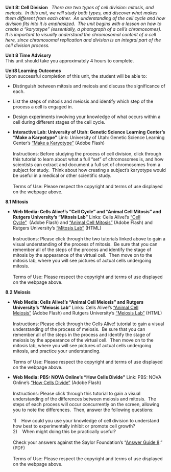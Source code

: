 **Unit 8: Cell Division** <span id="8"></span> 
*There are two types of cell division: mitosis, and meiosis.  In this
unit, we will study both types, and discover what makes them different
from each other.  An understanding of the cell cycle and how division
fits into it is emphasized.  The unit begins with a lesson on how to
create a “karyotype” (essentially, a photograph of a cell’s
chromosomes).  It is important to visually understand the chromosomal
content of a cell here, since chromosomal replication and division is an
integral part of the cell division process.*

**Unit 8 Time Advisory**  
This unit should take you approximately 4 hours to complete.

**Unit8 Learning Outcomes**  
Upon successful completion of this unit, the student will be able to:  
-   Distinguish between mitosis and meiosis and discuss the significance
    of each.
-   List the steps of mitosis and meiosis and identify which step of the
    process a cell is engaged in.
-   Design experiments involving your knowledge of what occurs within a
    cell during different stages of the cell cycle.

-   **Interactive Lab: University of Utah: Genetic Science Learning
    Center’s “Make a Karyotype”**
    Link: University of Utah: Genetic Science Learning Center’s [“Make a
    Karyotype”](http://learn.genetics.utah.edu/content/begin/traits/karyotype/) (Adobe
    Flash)  
        
     Instructions: Before studying the process of cell division, click
    through this tutorial to learn about what a full “set” of
    chromosomes is, and how scientists can extract and document a full
    set of chromosomes from a subject for study.  Think about how
    creating a subject’s karyotype would be useful in a medical or other
    scientific study.  
        
     Terms of Use: Please respect the copyright and terms of use
    displayed on the webpage above.

**8.1 Mitosis** <span id="8.1"></span> 
-   **Web Media: Cells Alive!’s “Cell Cycle” and “Animal Cell Mitosis”
    and Rutgers University’s “Mitosis Lab”**
    Links: Cells Alive!’s [“Cell
    Cycle”](http://www.cellsalive.com/cell_cycle.htm)  (Adobe Flash) and
    [“Animal Cell
    Mitosis”](http://www.cellsalive.com/mitosis.htm) (Adobe Flash) and
    Rutgers University’s [“Mitosis
    Lab”](http://bio.rutgers.edu/~gb101/lab2_mitosis/index2.html)
    (HTML)  
        
     Instructions: Please click through the two tutorials linked above
    to gain a visual understanding of the process of mitosis.  Be sure
    that you can remember all of the steps of the process and identify
    the stage of mitosis by the appearance of the virtual cell.  Then
    move on to the mitosis lab, where you will see pictures of actual
    cells undergoing mitosis.  
        
     Terms of Use: Please respect the copyright and terms of use
    displayed on the webpage above.

**8.2 Meiosis** <span id="8.2"></span> 
-   **Web Media: Cells Alive!’s “Animal Cell Meiosis” and Rutgers
    University’s “Meiosis Lab”**
    Links: Cells Alive!’s [“Animal Cell
    Meiosis”](http://www.cellsalive.com/meiosis.htm) (Adobe Flash) and
    Rutgers University’s [“Meiosis
    Lab”](http://bio.rutgers.edu/~gb101/lab10_meiosis/meiosis_web/index10.html)
    (HTML)  
        
     Instructions: Please click through the Cells Alive! tutorial to
    gain a visual understanding of the process of meiosis.  Be sure that
    you can remember all of the steps in the process and identify the
    stage of meiosis by the appearance of the virtual cell.  Then move
    on to the mitosis lab, where you will see pictures of actual cells
    undergoing mitosis, and practice your understanding.  
        
     Terms of Use: Please respect the copyright and terms of use
    displayed on the webpage above.

-   **Web Media: PBS: NOVA Online’s “How Cells Divide”**
    Link: PBS: NOVA Online’s [“How Cells
    Divide”](http://www.pbs.org/wgbh/nova/baby/divi_flash.html) (Adobe
    Flash)  
        
     Instructions: Please click through this tutorial to gain a visual
    understanding of the differences between meiosis and mitosis.  The
    steps of each process will occur concurrently on the screen,
    allowing you to note the differences.  Then, answer the following
    questions:  
        
     1)    How could you use your knowledge of cell division to
    understand how best to experimentally inhibit or promote cell
    growth?  
     2)    When might doing this be practically useful?  
        
     Check your answers against the Saylor Foundation’s “[Answer Guide
    8](https://resources.saylor.org/wwwresources/archived/site/wp-content/uploads/2011/05/BIO101LAB-AG8-FINAL.pdf).”
    (PDF)  
        
     Terms of Use: Please respect the copyright and terms of use
    displayed on the webpage above.


